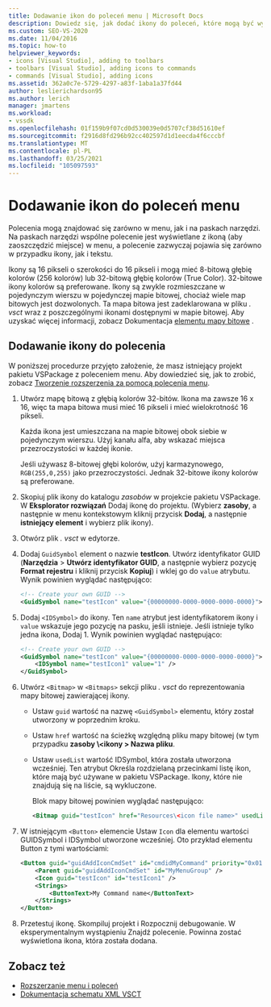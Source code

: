 ```yaml
---
title: Dodawanie ikon do poleceń menu | Microsoft Docs
description: Dowiedz się, jak dodać ikony do poleceń, które mogą być wyświetlane w menu i paskach narzędzi w zintegrowanym środowisku programistycznym (IDE) programu Visual Studio.
ms.custom: SEO-VS-2020
ms.date: 11/04/2016
ms.topic: how-to
helpviewer_keywords:
- icons [Visual Studio], adding to toolbars
- toolbars [Visual Studio], adding icons to commands
- commands [Visual Studio], adding icons
ms.assetid: 362a0c7e-5729-4297-a83f-1aba1a37fd44
author: leslierichardson95
ms.author: lerich
manager: jmartens
ms.workload:
- vssdk
ms.openlocfilehash: 01f159b9f07cd0d530039e0d5707cf38d51610ef
ms.sourcegitcommit: f2916d8fd296b92cc402597d1d1eecda4f6cccbf
ms.translationtype: MT
ms.contentlocale: pl-PL
ms.lasthandoff: 03/25/2021
ms.locfileid: "105097593"
---
```

# <a name="add-icons-to-menu-commands"></a>Dodawanie ikon do poleceń menu
Polecenia mogą znajdować się zarówno w menu, jak i na paskach narzędzi. Na paskach narzędzi wspólne polecenie jest wyświetlane z ikoną (aby zaoszczędzić miejsce) w menu, a polecenie zazwyczaj pojawia się zarówno w przypadku ikony, jak i tekstu.

 Ikony są 16 pikseli o szerokości do 16 pikseli i mogą mieć 8-bitową głębię kolorów (256 kolorów) lub 32-bitową głębię kolorów (True Color). 32-bitowe ikony kolorów są preferowane. Ikony są zwykle rozmieszczane w pojedynczym wierszu w pojedynczej mapie bitowej, chociaż wiele map bitowych jest dozwolonych. Ta mapa bitowa jest zadeklarowana w pliku *. vsct* wraz z poszczególnymi ikonami dostępnymi w mapie bitowej. Aby uzyskać więcej informacji, zobacz Dokumentacja [elementu mapy bitowe](../extensibility/bitmaps-element.md) .

## <a name="add-an-icon-to-a-command"></a>Dodawanie ikony do polecenia
 W poniższej procedurze przyjęto założenie, że masz istniejący projekt pakietu VSPackage z poleceniem menu. Aby dowiedzieć się, jak to zrobić, zobacz [Tworzenie rozszerzenia za pomocą polecenia menu](../extensibility/creating-an-extension-with-a-menu-command.md).

1. Utwórz mapę bitową z głębią kolorów 32-bitów. Ikona ma zawsze 16 x 16, więc ta mapa bitowa musi mieć 16 pikseli i mieć wielokrotność 16 pikseli.

     Każda ikona jest umieszczana na mapie bitowej obok siebie w pojedynczym wierszu. Użyj kanału alfa, aby wskazać miejsca przezroczystości w każdej ikonie.

     Jeśli używasz 8-bitowej głębi kolorów, użyj karmazynowego, `RGB(255,0,255)` jako przezroczystości. Jednak 32-bitowe ikony kolorów są preferowane.

2. Skopiuj plik ikony do katalogu *zasobów* w projekcie pakietu VSPackage. W **Eksplorator rozwiązań** Dodaj ikonę do projektu. (Wybierz **zasoby**, a następnie w menu kontekstowym kliknij przycisk **Dodaj**, a następnie **istniejący element** i wybierz plik ikony).

3. Otwórz plik *. vsct* w edytorze.

4. Dodaj `GuidSymbol` element o nazwie **testIcon**. Utwórz identyfikator GUID (**Narzędzia**  >  **Utwórz identyfikator GUID**, a następnie wybierz pozycję **Format rejestru** i kliknij przycisk **Kopiuj**) i wklej go do `value` atrybutu. Wynik powinien wyglądać następująco:

    ```xml
    <!-- Create your own GUID -->
    <GuidSymbol name="testIcon" value="{00000000-0000-0000-0000-0000}">
    ```

5. Dodaj `<IDSymbol>` do ikony. Ten `name` atrybut jest identyfikatorem ikony i `value` wskazuje jego pozycję na pasku, jeśli istnieje. Jeśli istnieje tylko jedna ikona, Dodaj 1. Wynik powinien wyglądać następująco:

    ```xml
    <!-- Create your own GUID -->
    <GuidSymbol name="testIcon" value="{00000000-0000-0000-0000-0000}">
        <IDSymbol name="testIcon1" value="1" />
    </GuidSymbol>
    ```

6. Utwórz `<Bitmap>` w `<Bitmaps>` sekcji pliku *. vsct* do reprezentowania mapy bitowej zawierającej ikony.

    - Ustaw `guid` wartość na nazwę `<GuidSymbol>` elementu, który został utworzony w poprzednim kroku.

    - Ustaw `href` wartość na ścieżkę względną pliku mapy bitowej (w tym przypadku **zasoby \\<ikony \> Nazwa pliku**.

    - Ustaw `usedList` wartość IDSymbol, która została utworzona wcześniej. Ten atrybut Określa rozdzielaną przecinkami listę ikon, które mają być używane w pakietu VSPackage. Ikony, które nie znajdują się na liście, są wykluczone.

         Blok mapy bitowej powinien wyglądać następująco:

        ```xml
        <Bitmap guid="testIcon" href="Resources\<icon file name>" usedList="testIcon1"/>
        ```

7. W istniejącym `<Button>` elemencie Ustaw `Icon` dla elementu wartości GUIDSymbol i IDSymbol utworzone wcześniej. Oto przykład elementu Button z tymi wartościami:

    ```xml
    <Button guid="guidAddIconCmdSet" id="cmdidMyCommand" priority="0x0100" type="Button">
        <Parent guid="guidAddIconCmdSet" id="MyMenuGroup" />
        <Icon guid="testIcon" id="testIcon1" />
        <Strings>
            <ButtonText>My Command name</ButtonText>
        </Strings>
    </Button>
    ```

8. Przetestuj ikonę. Skompiluj projekt i Rozpocznij debugowanie. W eksperymentalnym wystąpieniu Znajdź polecenie. Powinna zostać wyświetlona ikona, która została dodana.

## <a name="see-also"></a>Zobacz też
- [Rozszerzanie menu i poleceń](../extensibility/extending-menus-and-commands.md)
- [Dokumentacja schematu XML VSCT](../extensibility/vsct-xml-schema-reference.md)
